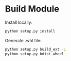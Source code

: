 Build Module
============

Install locally:
```bash
python setup.py install
```

Generate .whl file:
```bash
python setup.py build_ext -i
python setup.py bdist_wheel
```
